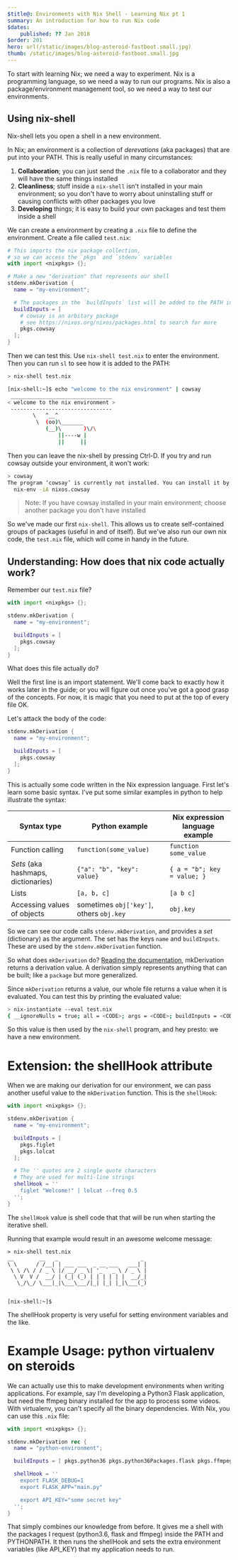 ```yaml
---
$title@: Environments with Nix Shell - Learning Nix pt 1
summary: An introduction for how to run Nix code
$dates:
    published: ?? Jan 2018
$order: 201
hero: url(/static/images/blog-asteroid-fastboot.small.jpg)
thumb: /static/images/blog-asteroid-fastboot.small.jpg
---
```


To start with learning Nix; we need a way to experiment.  Nix is a programming language, so we need a way to run our programs.  Nix is also a package/environment management tool, so we need a way to test our environments.

## Using nix-shell

Nix-shell lets you open a shell in a new environment.

In Nix; an environment is a collection of *derevations* (aka packages) that are put into your PATH.  This is really useful in many circumstances:

1. **Collaboration**; you can just send the `.nix` file to a collaborator and they will have the same things installed
2. **Cleanliness**; stuff inside a `nix-shell` isn't installed in your main environment; so you don't have to worry about uninstalling stuff or causing conflicts with other packages you love
3. **Developing** things; it is easy to build your own packages and test them inside a shell

We can create a environment by creating a `.nix` file to define the environment.  Create a file called `test.nix`:

```nix
# This imports the nix package collection,
# so we can access the `pkgs` and `stdenv` variables
with import <nixpkgs> {};

# Make a new "derivation" that represents our shell
stdenv.mkDerivation {
  name = "my-environment";

  # The packages in the `buildInputs` list will be added to the PATH in our shell
  buildInputs = [
    # cowsay is an arbitary package
    # see https://nixos.org/nixos/packages.html to search for more
    pkgs.cowsay
  ];
}
```

Then we can test this.  Use `nix-shell test.nix` to enter the environment.  Then you can run `sl` to see how it is added to the PATH:

```sh
> nix-shell test.nix

[nix-shell:~]$ echo "welcome to the nix environment" | cowsay
 ________________________________
< welcome to the nix environment >
 --------------------------------
        \   ^__^
         \  (oo)\_______
            (__)\       )\/\
                ||----w |
                ||     ||
```

Then you can leave the nix-shell by pressing Ctrl-D.  If you try and run cowsay outside your environment, it won't work:

```sh
> cowsay
The program ‘cowsay’ is currently not installed. You can install it by typing:
  nix-env -iA nixos.cowsay
```

> Note: If you have cowsay installed in your main environment; choose another package you don't have installed

So we've made our first `nix-shell`.  This allows us to create self-contained groups of packages (useful in and of itself).  But we've also run our own nix code, the `test.nix` file, which will come in handy in the future.

## Understanding: How does that nix code actually work?

Remember our `test.nix` file?

```nix
with import <nixpkgs> {};

stdenv.mkDerivation {
  name = "my-environment";

  buildInputs = [
    pkgs.cowsay
  ];
}
```

What does this file actually do?

Well the first line is an import statement.  We'll come back to exactly how it works later in the guide; or you will figure out once you've got a good grasp of the concepts.  For now, it is magic that you need to put at the top of every file OK.

Let's attack the body of the code:

```nix
stdenv.mkDerivation {
  name = "my-environment";

  buildInputs = [
    pkgs.cowsay
  ];
}
```

This is actually some code written in the Nix expression language.  First let's learn some basic syntax.  I've put some similar examples in python to help illustrate the syntax:

| Syntax type | Python example | Nix expression language example |
|-------------|----------------|---------------------------------|
| Function calling | `function(some_value)` | `function some_value` |
| *Sets* (aka hashmaps, dictionaries) | `{"a": "b", "key": value}` | `{ a = "b"; key = value; }` |
| Lists | `[a, b, c]` | `[a b c]` |
| Accessing values of objects | sometimes `obj['key']`, others `obj.key` | `obj.key` |

So we can see our code calls `stdenv.mkDerivation`, and provides a *set* (dictionary) as the argument.
The set has the keys `name` and `buildInputs`.  These are used by the `stdenv.mkDerivation` function.

So what does `mkDerivation` do?
[Reading the documentation](https://nixos.org/nixpkgs/manual/#sec-using-stdenv), mkDerivation returns a derivation value.  A derivation simply represents anything that can be built; like a `package` but more generalized.

Since `mkDerivation` returns a value, our whole file returns a value when it is evaluated.  You can test this by printing the evaluated value:

```sh
> nix-instantiate --eval test.nix
{ __ignoreNulls = true; all = <CODE>; args = <CODE>; buildInputs = <CODE>; builder = <CODE>; ...
```

So this value is then used by the `nix-shell` program, and hey presto: we have a new environment.

# Extension: the shellHook attribute

When we are making our derivation for our environment, we can pass another useful value to the `mkDerivation` function.  This is the `shellHook`:


```nix
with import <nixpkgs> {};

stdenv.mkDerivation {
  name = "my-environment";

  buildInputs = [
    pkgs.figlet
    pkgs.lolcat
  ];

  # The '' quotes are 2 single quote characters
  # They are used for multi-line strings
  shellHook = ''
    figlet "Welcome!" | lolcat --freq 0.5
  '';
}
```

The `shellHook` value is shell code that that will be run when starting the iterative shell.

Running that example would result in an awesome welcome message:

```
> nix-shell test.nix
__        __   _                          _
\ \      / /__| | ___ ___  _ __ ___   ___| |
 \ \ /\ / / _ \ |/ __/ _ \| '_ ` _ \ / _ \ |
  \ V  V /  __/ | (_| (_) | | | | | |  __/_|
   \_/\_/ \___|_|\___\___/|_| |_| |_|\___(_)


[nix-shell:~]$
```

The shellHook property is very useful for setting environment variables and the like.

# Example Usage: python virtualenv on steroids

We can actually use this to make development environments when writing applications.  For example, say I'm developing a Python3 Flask application, but need the ffmpeg binary installed for the app to process some videos.  With virtualenv, you can't specify all the binary dependencies.  With Nix, you can use this `.nix` file:

```nix
with import <nixpkgs> {};

stdenv.mkDerivation rec {
  name = "python-environment";

  buildInputs = [ pkgs.python36 pkgs.python36Packages.flask pkgs.ffmpeg ];

  shellHook = ''
    export FLASK_DEBUG=1
    export FLASK_APP="main.py"

    export API_KEY="some secret key"
  '';
}
```

That simply combines our knowledge from before.  It gives me a shell with the
packages I request (python3.6, flask and ffmpeg) inside the PATH and PYTHONPATH.  It then runs the shellHook and sets the extra environment variables (like API_KEY) that my application needs to run.
